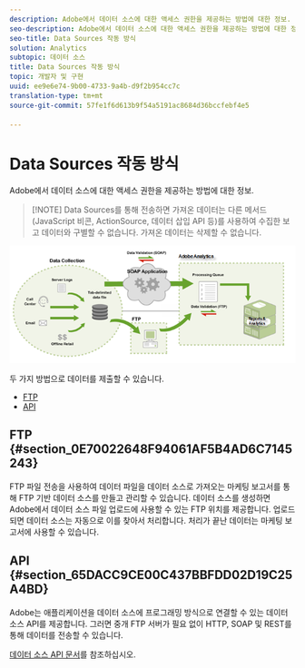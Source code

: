 ```yaml
---
description: Adobe에서 데이터 소스에 대한 액세스 권한을 제공하는 방법에 대한 정보.
seo-description: Adobe에서 데이터 소스에 대한 액세스 권한을 제공하는 방법에 대한 정보.
seo-title: Data Sources 작동 방식
solution: Analytics
subtopic: 데이터 소스
title: Data Sources 작동 방식
topic: 개발자 및 구현
uuid: ee9e6e74-9b00-4733-9a4b-d9f2b954cc7c
translation-type: tm+mt
source-git-commit: 57fe1f6d613b9f54a5191ac8684d36bccfebf4e5

---
```



# Data Sources 작동 방식

Adobe에서 데이터 소스에 대한 액세스 권한을 제공하는 방법에 대한 정보.

> [!NOTE] Data Sources를 통해 전송하면 가져온 데이터는 다른 메서드(JavaScript 비콘, ActionSource, 데이터 삽입 API 등)를 사용하여 수집한 보고 데이터와 구별할 수 없습니다. 가져온 데이터는 삭제할 수 없습니다.

![](assets/data_sources_overview.png)

두 가지 방법으로 데이터를 제출할 수 있습니다.

* [FTP](/help/import/c-data-sources/datasrc-how-data-sources-works.md#section_0E70022648F94061AF5B4AD6C7145243)
* [API](/help/import/c-data-sources/datasrc-how-data-sources-works.md#section_65DACC9CE00C437BBFDD02D19C25A4BD)

## FTP {#section_0E70022648F94061AF5B4AD6C7145243}

FTP 파일 전송을 사용하여 데이터 파일을 데이터 소스로 가져오는 마케팅 보고서를 통해 FTP 기반 데이터 소스를 만들고 관리할 수 있습니다. 데이터 소스를 생성하면 Adobe에서 데이터 소스 파일 업로드에 사용할 수 있는 FTP 위치를 제공합니다. 업로드되면 데이터 소스는 자동으로 이를 찾아서 처리합니다. 처리가 끝난 데이터는 마케팅 보고서에 사용할 수 있습니다.

## API {#section_65DACC9CE00C437BBFDD02D19C25A4BD}

Adobe는 애플리케이션을 데이터 소스에 프로그래밍 방식으로 연결할 수 있는 데이터 소스 API를 제공합니다. 그러면 중개 FTP 서버가 필요 없이 HTTP, SOAP 및 REST를 통해 데이터를 전송할 수 있습니다. 

[데이터 소스 API 문서](https://marketing.adobe.com/developer/documentation/data-sources/c-data-sources-api)를 참조하십시오.
